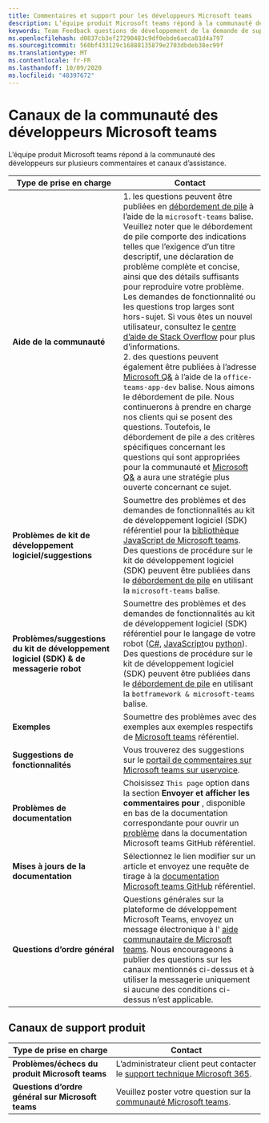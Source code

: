 ```yaml
---
title: Commentaires et support pour les développeurs Microsoft teams
description: L’équipe produit Microsoft teams répond à la communauté des développeurs sur plusieurs commentaires et canaux d’assistance.
keywords: Team Feedback questions de développement de la demande de support demander des contributions à la communauté
ms.openlocfilehash: d0837cb3ef27290483c9df0ebde6aeca81d4a797
ms.sourcegitcommit: 560bf433129c16888135879e2703dbdeb38ec99f
ms.translationtype: MT
ms.contentlocale: fr-FR
ms.lasthandoff: 10/09/2020
ms.locfileid: "48397672"
---
```

# <a name="microsoft-teams-developer-community-channels"></a>Canaux de la communauté des développeurs Microsoft teams

L’équipe produit Microsoft teams répond à la communauté des développeurs sur plusieurs commentaires et canaux d’assistance.


|            **Type de prise en charge**            |               **Contact**                                                                                  |
|-----------------------------------------------------|---------------------------------------------------------------------------------------------------------------------------------------------------------------------------------------------------------------------------------------------------------------------------------------------------------------------------------------------------------------------------------------------------------------------------------------------------------------------------------------------------|
|         **Aide de la communauté**          | 1. les questions peuvent être publiées en [débordement de pile](https://stackoverflow.com/questions/tagged/microsoft-teams) à l’aide de la `microsoft-teams` balise. Veuillez noter que le débordement de pile comporte des indications telles que l’exigence d’un titre descriptif, une déclaration de problème complète et concise, ainsi que des détails suffisants pour reproduire votre problème. Les demandes de fonctionnalité ou les questions trop larges sont hors-sujet. Si vous êtes un nouvel utilisateur, consultez le [centre d’aide de Stack Overflow](https://stackoverflow.com/help/how-to-ask) pour plus d’informations.                                                                                                                                                                        <br/>2. des questions peuvent également être publiées à l’adresse [Microsoft Q&](/answers/topics/office-teams-app-dev.html) à l’aide de la `office-teams-app-dev` balise. Nous aimons le débordement de pile. Nous continuerons à prendre en charge nos clients qui se posent des questions. Toutefois, le débordement de pile a des critères spécifiques concernant les questions qui sont appropriées pour la communauté et [Microsoft Q&](/answers/topics/office-teams-app-dev.html) a aura une stratégie plus ouverte concernant ce sujet.                                                                                                    |
|        **Problèmes de kit de développement logiciel/suggestions**        |  Soumettre des problèmes et des demandes de fonctionnalités au kit de développement logiciel (SDK) référentiel pour la [bibliothèque JavaScript de Microsoft teams](https://github.com/OfficeDev/microsoft-teams-library-js/issues). Des questions de procédure sur le kit de développement logiciel (SDK) peuvent être publiées dans le [débordement de pile](https://stackoverflow.com/questions/tagged/microsoft-teams) en utilisant la `microsoft-teams` balise.                                                                                                                                                                                                                       |
|            **Problèmes/suggestions du kit de développement logiciel (SDK) & de messagerie robot**             |       Soumettre des problèmes et des demandes de fonctionnalités au kit de développement logiciel (SDK) référentiel pour le langage de votre robot ([C#](https://github.com/Microsoft/botbuilder-dotnet/), [JavaScript](https://github.com/Microsoft/botbuilder-js)ou [python](https://github.com/Microsoft/botbuilder-python)). Des questions de procédure sur le kit de développement logiciel (SDK) peuvent être publiées dans le [débordement de pile](https://stackoverflow.com/questions/tagged/botframework%20microsoft-teams) en utilisant la `botframework & microsoft-teams` balise.                                                                                            |
| **Exemples** |             Soumettre des problèmes avec des exemples aux exemples respectifs de [Microsoft teams](/microsoftteams/platform/tutorials/code-samples) référentiel.                                                                                                                                                                                            |
| **Suggestions de fonctionnalités**             |      Vous trouverez des suggestions sur le [portail de commentaires sur Microsoft teams sur uservoice](https://microsoftteams.uservoice.com/forums/555103-public-preview/category/182881-developer-platform).                                                                                                                                                            |
|        **Problèmes de documentation**        |                                                                                                                                                                      Choisissez `This page` option dans la section **Envoyer et afficher les commentaires pour** , disponible en bas de la documentation correspondante pour ouvrir un [problème](https://github.com/MicrosoftDocs/msteams-docs/issues) dans la documentation Microsoft teams GitHub référentiel.                                                                                                                                                                      |
|       **Mises à jours de la documentation**        | Sélectionnez le lien modifier sur un article et envoyez une requête de tirage à la [documentation Microsoft teams GitHub](https://github.com/MicrosoftDocs/msteams-docs) référentiel.                                                                                                                                                                      |
|          **Questions d’ordre général**         |          Questions générales sur la plateforme de développement Microsoft Teams, envoyez un message électronique à l' [aide communautaire de Microsoft teams](mailto:microsoftteamsdev@microsoft.com). Nous encourageons à publier des questions sur les canaux mentionnés ci-dessus et à utiliser la messagerie uniquement si aucune des conditions ci-dessus n’est applicable.                                                                                                                                                                          |

## <a name="product-support-channels"></a>Canaux de support produit
|            **Type de prise en charge**            |               **Contact**                                                                                  |
|-----------------------------------------------------|---------------------------------------------------------------------------------------------------------------------------------------------------------------------------------------------------------------------------------------------------------------------------------------------------------------------------------------------------------------------------------------------------------------------------------------------------------------------------------------------------|
|         **Problèmes/échecs du produit Microsoft teams**          | L’administrateur client peut contacter le [support technique Microsoft 365](/microsoft-365/admin/contact-support-for-business-products).                                                            |
|        **Questions d’ordre général sur Microsoft teams**        |  Veuillez poster votre question sur la [communauté Microsoft teams](https://answers.microsoft.com/en-us/msteams/forum).               |                                                                                                                                                         
